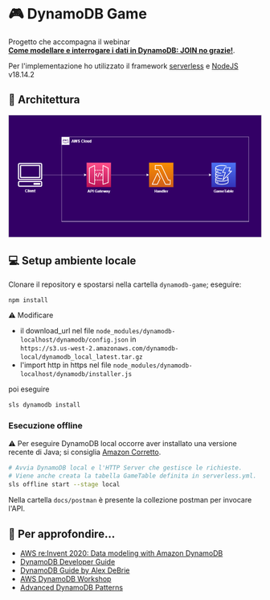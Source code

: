 # :video_game: DynamoDB Game

Progetto che accompagna il webinar  
[**Come modellare e interrogare i dati in DynamoDB: JOIN no grazie!**](https://events.codemotion.com/webinars/come-modellare-e-interrogare-i-dati-in-dynamodb-join-no-grazie).

Per l'implementazione ho utilizzato il framework [serverless](https://www.serverless.com/) 
e [NodeJS](https://nodejs.org/en) v18.14.2

## :office: Architettura
![Architettura](docs/images/architettura.png)

## :computer: Setup ambiente locale

Clonare il repository e spostarsi nella cartella `dynamodb-game`; eseguire:

```bash
npm install
```


:warning: Modificare 
* il download_url nel file `node_modules/dynamodb-localhost/dynamodb/config.json` in  
`https://s3.us-west-2.amazonaws.com/dynamodb-local/dynamodb_local_latest.tar.gz`
* l'import http in https
nel file `node_modules/dynamodb-localhost/dynamodb/installer.js`

poi eseguire

```bash
sls dynamodb install
```

### Esecuzione offline

:warning: Per eseguire DynamoDB local occorre aver installato una versione recente di Java;
si consiglia [Amazon Corretto](https://aws.amazon.com/it/corretto/).

```bash
# Avvia DynamoDB local e l'HTTP Server che gestisce le richieste.
# Viene anche creata la tabella GameTable definita in serverless.yml.
sls offline start --stage local
```

Nella cartella `docs/postman` è presente la collezione postman per invocare l'API.

## :eyes: Per approfondire...

* [AWS re:Invent 2020: Data modeling with Amazon DynamoDB](https://www.youtube.com/watch?v=fiP2e-g-r4g)
* [DynamoDB Developer Guide](https://docs.aws.amazon.com/amazondynamodb/latest/developerguide)
* [DynamoDB Guide by Alex DeBrie](https://www.dynamodbguide.com/)
* [AWS DynamoDB Workshop](https://amazon-dynamodb-labs.workshop.aws/)
* [Advanced DynamoDB Patterns](https://www.youtube.com/watch?v=Q6-qWdsa8a4&t=7s)

